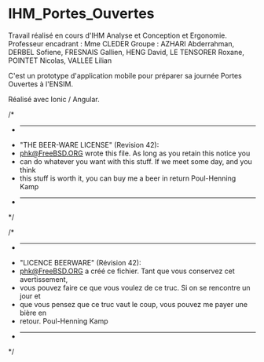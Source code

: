 # IHM_Portes_Ouvertes

Travail réalisé en cours d'IHM Analyse et Conception et Ergonomie.
Professeur encadrant : Mme CLEDER
Groupe : AZHARI Abderrahman, DERBEL Sofiene, FRESNAIS Gallien, HENG David, LE TENSORER Roxane, POINTET Nicolas, VALLEE Lilian

C'est un prototype d'application mobile pour préparer sa journée Portes Ouvertes à l'ENSIM.

Réalisé avec Ionic / Angular.

/*
 * ----------------------------------------------------------------------------
 * "THE BEER-WARE LICENSE" (Revision 42):
 * <phk@FreeBSD.ORG> wrote this file. As long as you retain this notice you
 * can do whatever you want with this stuff. If we meet some day, and you think
 * this stuff is worth it, you can buy me a beer in return Poul-Henning Kamp
 * ----------------------------------------------------------------------------
 */
 
 /*
 * ----------------------------------------------------------------------------
 * "LICENCE BEERWARE" (Révision 42):
 * <phk@FreeBSD.ORG> a créé ce fichier. Tant que vous conservez cet avertissement,
 * vous pouvez faire ce que vous voulez de ce truc. Si on se rencontre un jour et
 * que vous pensez que ce truc vaut le coup, vous pouvez me payer une bière en
 * retour. Poul-Henning Kamp
 * ----------------------------------------------------------------------------
 */

